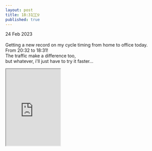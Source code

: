 ```yaml
---
layout: post
title: 18:31🚴🏼‍♀️
published: true
---
```

24 Feb 2023
<br>
<br>
Getting a new record on my cycle timing from home to office today.
<br>
From 20:32 to 18:31! 
<br>
The traffic make a difference too, 
<br>
but whatever, i'll just have to try it faster...
<br>
<!--more-->
<iframe src="https://drive.google.com/file/d/1uWnJ_gHab0omF3eH53qkxBe2HwKczxc5/preview" width="170" height="240" allow="autoplay"></iframe>
